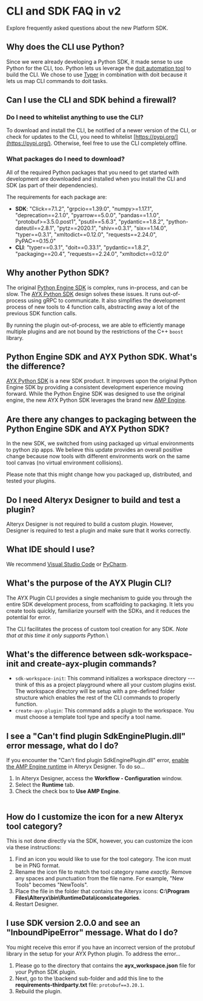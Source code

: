 # CLI and SDK FAQ in v2

Explore frequently asked questions about the new Platform SDK.

## Why does the CLI use Python?

Since we were already developing a Python SDK, it made sense to use
Python for the CLI, too. Python lets us leverage the [doit automation
tool](https://pydoit.org/) to build the CLI. We chose to use
[Typer](https://typer.tiangolo.com/) in combination with doit because it lets us map CLI
commands to doit tasks.


## Can I use the CLI and SDK behind a firewall?

### Do I need to whitelist anything to use the CLI?

To download and install the CLI, be notified of a newer version of the
CLI, or check for updates to the CLI, you need to whitelist
[https://pypi.org/](https://pypi.org/).
Otherwise, feel free to use the CLI completely offline.

### What packages do I need to download?

All of the required Python packages that you need to get started with
development are downloaded and installed when you install the CLI and
SDK (as part of their dependencies).

The requirements for each package are:

-   **SDK**: \"Click==7.1.2\", \"grpcio==1.39.0\", \"numpy\>=1.17.1\",
    \"deprecation==2.1.0\", \"pyarrow==5.0.0\", \"pandas==1.1.0\",
    \"protobuf\>=3.5.0.post1\", \"psutil==5.6.3\", \"pydantic==1.8.2\",
    \"python-dateutil==2.8.1\", \"pytz==2020.1\", \"shiv==0.3.1\",
    \"six==1.14.0\", \"typer==0.3.1\", \"xmltodict==0.12.0\",
    \"requests==2.24.0\", PyPAC==0.15.0\"
-   **CLI**: \"typer==0.3.1\", \"doit==0.33.1\", \"pydantic==1.8.2\",
    \"packaging==20.4\", \"requests==2.24.0\", \"xmltodict==0.12.0\"


## Why another Python SDK?

The original [Python Engine
SDK](https://help.alteryx.com/developer-help/python-engine-sdk) is complex, runs in-process, and can be slow. The [AYX
Python SDK](https://help.alteryx.com/developer-help/ayx-python-sdk) design solves these issues. It runs
out-of-process using gRPC to communicate. It also simplifies the
development process of new tools to 4 function calls, abstracting away a
lot of the previous SDK function calls.

By running the plugin out-of-process, we are able to efficiently manage
multiple plugins and are not bound by the restrictions of the C++
`boost` library.


## Python Engine SDK and AYX Python SDK. What's the difference?

[AYX Python SDK](https://help.alteryx.com/developer-help/ayx-python-sdk-v2) is a new SDK product. It improves upon
the original Python Engine SDK by providing a consistent development
experience moving forward. While the Python Engine SDK was designed to
use the original engine, the new AYX Python SDK leverages the brand new [AMP
Engine](https://help.alteryx.com/20223/designer/alteryx-amp-engine).


## Are there any changes to packaging between the Python Engine SDK and AYX Python SDK?

In the new SDK, we switched from using packaged up virtual environments
to python zip apps. We believe this update provides an overall positive
change because now tools with different environments work on the same
tool canvas (no virtual environment collisions).

Please note that this might change how you packaged up, distributed, and
tested your plugins.


## Do I need Alteryx Designer to build and test a plugin?

Alteryx Designer is not required to build a custom plugin. However,
Designer is required to test a plugin and make sure that it works
correctly.


## What IDE should I use?

We recommend [Visual Studio Code](https://code.visualstudio.com/) or [PyCharm](https://www.jetbrains.com/pycharm/).


## What's the purpose of the AYX Plugin CLI?

The AYX Plugin CLI provides a single mechanism to guide you through the
entire SDK development process, from scaffolding to packaging. It lets
you create tools quickly, familiarize yourself with the SDKs, and it
reduces the potential for error.

The CLI facilitates the process of custom tool creation for any SDK.
*Note that at this time it only supports Python.*\


## What's the difference between sdk-workspace-init and create-ayx-plugin commands?

-   `sdk-workspace-init`: This command initializes a workspace directory
    --- think of this as a project playground where all your custom
    plugins exist. The workspace directory will be setup with a
    pre-defined folder structure which enables the rest of the CLI
    commands to properly function.
-   `create-ayx-plugin`: This command adds a plugin to the workspace.
    You must choose a template tool type and specify a tool name.


## I see a \"Can\'t find plugin SdkEnginePlugin.dll\" error message, what do I do?

If you encounter the \"Can't find plugin SdkEnginePlugin.dll\" error,
[enable the AMP Engine
runtime](https://help.alteryx.com/node/9521#how-to-switch-on-amp)
in Alteryx Designer. To do so\...

1.  In Alteryx Designer, access the **Workflow - Configuration** window.
2.  Select the **Runtime** tab.
3.  Check the check box to **Use AMP Engine**.\
     

## How do I customize the icon for a new Alteryx tool category?

This is not done directly via the SDK, however, you can customize the
icon via these instructions:

1.  Find an icon you would like to use for the tool category. The icon
    must be in PNG format.
2.  Rename the icon file to match the tool category name
    *exactly.* Remove any spaces and punctuation from the file name. For
    example, \"New Tools\" becomes \"NewTools\".
3.  Place the file in the folder that contains the Alteryx icons:
    **C:\\Program Files\\Alteryx\\bin\\RuntimeData\\icons\\categories**.
4.  Restart Designer.


## I use SDK version 2.0.0 and see an \"InboundPipeError\" message. What do I do?

You might receive this error if you have an incorrect version of the
protobuf library in the setup for your AYX Python plugin. To address the
error\...

1.  Please go to the directory that contains the
    **ayx_workspace.json** file for your Python SDK plugin.
2.  Next, go to the \\backend sub-folder and add this line to the
    **requirements-thirdparty.txt** file: `protobuf==3.20.1`.
3.  Rebuild the plugin.
